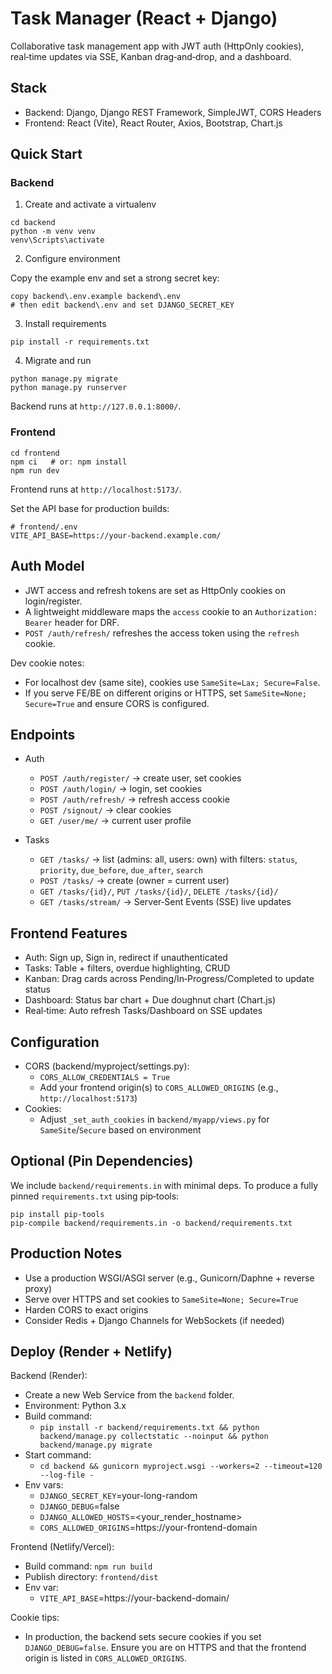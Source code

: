# Task Manager (React + Django)

Collaborative task management app with JWT auth (HttpOnly cookies), real‑time updates via SSE, Kanban drag‑and‑drop, and a dashboard.

## Stack

- Backend: Django, Django REST Framework, SimpleJWT, CORS Headers
- Frontend: React (Vite), React Router, Axios, Bootstrap, Chart.js

## Quick Start

### Backend

1) Create and activate a virtualenv

```
cd backend
python -m venv venv
venv\Scripts\activate
```

2) Configure environment

Copy the example env and set a strong secret key:

```
copy backend\.env.example backend\.env
# then edit backend\.env and set DJANGO_SECRET_KEY
```

3) Install requirements

```
pip install -r requirements.txt
```

4) Migrate and run

```
python manage.py migrate
python manage.py runserver
```

Backend runs at `http://127.0.0.1:8000/`.

### Frontend

```
cd frontend
npm ci   # or: npm install
npm run dev
```

Frontend runs at `http://localhost:5173/`.

Set the API base for production builds:

```
# frontend/.env
VITE_API_BASE=https://your-backend.example.com/
```

## Auth Model

- JWT access and refresh tokens are set as HttpOnly cookies on login/register.
- A lightweight middleware maps the `access` cookie to an `Authorization: Bearer` header for DRF.
- `POST /auth/refresh/` refreshes the access token using the `refresh` cookie.

Dev cookie notes:
- For localhost dev (same site), cookies use `SameSite=Lax; Secure=False`.
- If you serve FE/BE on different origins or HTTPS, set `SameSite=None; Secure=True` and ensure CORS is configured.

## Endpoints

- Auth
  - `POST /auth/register/` → create user, set cookies
  - `POST /auth/login/` → login, set cookies
  - `POST /auth/refresh/` → refresh access cookie
  - `POST /signout/` → clear cookies
  - `GET /user/me/` → current user profile

- Tasks
  - `GET /tasks/` → list (admins: all, users: own) with filters: `status`, `priority`, `due_before`, `due_after`, `search`
  - `POST /tasks/` → create (owner = current user)
  - `GET /tasks/{id}/`, `PUT /tasks/{id}/`, `DELETE /tasks/{id}/`
  - `GET /tasks/stream/` → Server‑Sent Events (SSE) live updates

## Frontend Features

- Auth: Sign up, Sign in, redirect if unauthenticated
- Tasks: Table + filters, overdue highlighting, CRUD
- Kanban: Drag cards across Pending/In‑Progress/Completed to update status
- Dashboard: Status bar chart + Due doughnut chart (Chart.js)
- Real‑time: Auto refresh Tasks/Dashboard on SSE updates

## Configuration

- CORS (backend/myproject/settings.py):
  - `CORS_ALLOW_CREDENTIALS = True`
  - Add your frontend origin(s) to `CORS_ALLOWED_ORIGINS` (e.g., `http://localhost:5173`)
- Cookies:
  - Adjust `_set_auth_cookies` in `backend/myapp/views.py` for `SameSite`/`Secure` based on environment

## Optional (Pin Dependencies)

We include `backend/requirements.in` with minimal deps. To produce a fully pinned `requirements.txt` using pip‑tools:

```
pip install pip-tools
pip-compile backend/requirements.in -o backend/requirements.txt
```

## Production Notes

- Use a production WSGI/ASGI server (e.g., Gunicorn/Daphne + reverse proxy)
- Serve over HTTPS and set cookies to `SameSite=None; Secure=True`
- Harden CORS to exact origins
- Consider Redis + Django Channels for WebSockets (if needed)

## Deploy (Render + Netlify)

Backend (Render):
- Create a new Web Service from the `backend` folder.
- Environment: Python 3.x
- Build command:
  - `pip install -r backend/requirements.txt && python backend/manage.py collectstatic --noinput && python backend/manage.py migrate`
- Start command:
  - `cd backend && gunicorn myproject.wsgi --workers=2 --timeout=120 --log-file -`
- Env vars:
  - `DJANGO_SECRET_KEY`=your-long-random
  - `DJANGO_DEBUG`=false
  - `DJANGO_ALLOWED_HOSTS`=<your_render_hostname>
  - `CORS_ALLOWED_ORIGINS`=https://your-frontend-domain

Frontend (Netlify/Vercel):
- Build command: `npm run build`
- Publish directory: `frontend/dist`
- Env var:
  - `VITE_API_BASE`=https://your-backend-domain/

Cookie tips:
- In production, the backend sets secure cookies if you set `DJANGO_DEBUG=false`. Ensure you are on HTTPS and that the frontend origin is listed in `CORS_ALLOWED_ORIGINS`.

